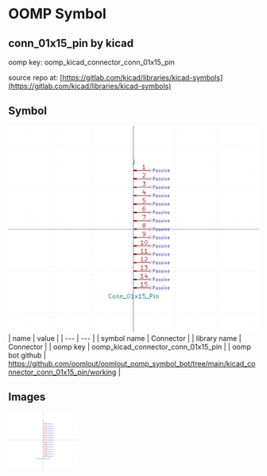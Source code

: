 # OOMP Symbol  
## conn_01x15_pin  by kicad  
  
oomp key: oomp_kicad_connector_conn_01x15_pin  
  
source repo at: [https://gitlab.com/kicad/libraries/kicad-symbols](https://gitlab.com/kicad/libraries/kicad-symbols)  
## Symbol  
  
[![working.png](working_600.png)](working.png)  
| name | value | 
| --- | --- | 
| symbol name | Connector | 
| library name | Connector | 
| oomp key | oomp_kicad_connector_conn_01x15_pin | 
| oomp bot github | https://github.com/oomlout/oomlout_oomp_symbol_bot/tree/main/kicad_connector_conn_01x15_pin/working | 
## Images  
  
[![working.png](working_140.png)](working.png)  
